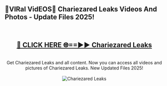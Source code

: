 <h2>🔴VIRal VidEOS🔴 Chariezared Leaks Videos And Photos - Update Files 2025!</h2>
<br>
<div align="center">
<h2><a href="https://virallinks.top/odZfE0" rel="nofollow">🔴 CLICK HERE 🌐==►► Chariezared Leaks</a></h2>
<br>
Get Chariezared Leaks and all content. Now you can access all videos and pictures of Chariezared Leaks. New Updated Files 2025!
<br>
<br>
<a href="https://virallinks.top/odZfE0" rel="nofollow" data-target="animated-image.originalLink"><img src="https://i.imgur.com/dJHk4Zq.gif)" alt="Chariezared Leaks" style="max-width: 100%; display: inline-block;" data-target="animated-image.originalImage"></a>
</div>
<br>
